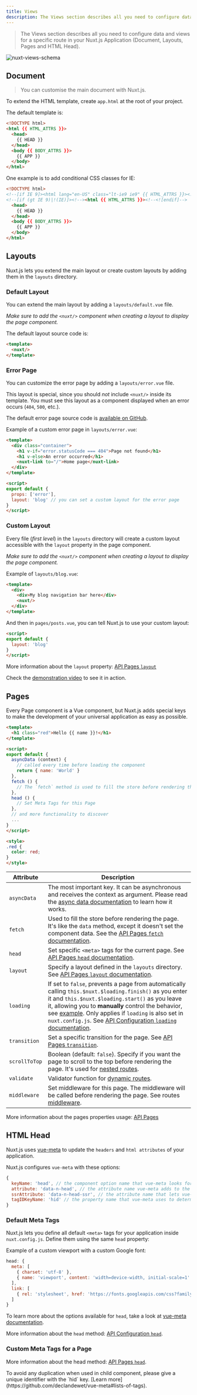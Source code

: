 ```yaml
---
title: Views
description: The Views section describes all you need to configure data and views for a specific route in your Nuxt.js Application (Document, Layouts, Pages and HTML Head).
---
```


> The Views section describes all you need to configure data and views for a specific route in your Nuxt.js Application (Document, Layouts, Pages and HTML Head).

![nuxt-views-schema](/nuxt-views-schema.png)

## Document

> You can customise the main document with Nuxt.js.

To extend the HTML template, create `app.html` at the root of your project.

The default template is:

```html
<!DOCTYPE html>
<html {{ HTML_ATTRS }}>
  <head>
    {{ HEAD }}
  </head>
  <body {{ BODY_ATTRS }}>
    {{ APP }}
  </body>
</html>
```

One example is to add conditional CSS classes for IE:

```html
<!DOCTYPE html>
<!--[if IE 9]><html lang="en-US" class="lt-ie9 ie9" {{ HTML_ATTRS }}><![endif]-->
<!--[if (gt IE 9)|!(IE)]><!--><html {{ HTML_ATTRS }}><!--<![endif]-->
  <head>
    {{ HEAD }}
  </head>
  <body {{ BODY_ATTRS }}>
    {{ APP }}
  </body>
</html>
```

## Layouts

Nuxt.js lets you extend the main layout or create custom layouts by adding them in the `layouts` directory.

### Default Layout

You can extend the main layout by adding a `layouts/default.vue` file.

*Make sure to add the `<nuxt/>` component when creating a layout to display the page component.*

The default layout source code is:

```html
<template>
  <nuxt/>
</template>
```

### Error Page

You can customize the error page by adding a `layouts/error.vue` file.

This layout is special, since you should _not_ include `<nuxt/>` inside its template. You must see this layout as a component displayed when an error occurs (`404`, `500`, etc.).

The default error page source code is [available on GitHub](https://github.com/nuxt/nuxt.js/blob/dev/packages/app/template/components/nuxt-error.vue).

Example of a custom error page in `layouts/error.vue`:

```html
<template>
  <div class="container">
    <h1 v-if="error.statusCode === 404">Page not found</h1>
    <h1 v-else>An error occurred</h1>
    <nuxt-link to="/">Home page</nuxt-link>
  </div>
</template>

<script>
export default {
  props: ['error'],
  layout: 'blog' // you can set a custom layout for the error page
}
</script>
```

### Custom Layout

Every file (*first level*) in the `layouts` directory will create a custom layout accessible with the `layout` property in the page component.

*Make sure to add the `<nuxt/>` component when creating a layout to display the page component.*

Example of `layouts/blog.vue`:

```html
<template>
  <div>
    <div>My blog navigation bar here</div>
    <nuxt/>
  </div>
</template>
```

And then in `pages/posts.vue`, you can tell Nuxt.js to use your custom layout:

```html
<script>
export default {
  layout: 'blog'
}
</script>
```

More information about the `layout` property: [API Pages `layout`](/api/pages-layout)

Check the [demonstration video](https://www.youtube.com/watch?v=YOKnSTp7d38) to see it in action.

## Pages

Every Page component is a Vue component, but Nuxt.js adds special keys to make the development of your universal application as easy as possible.

```html
<template>
  <h1 class="red">Hello {{ name }}!</h1>
</template>

<script>
export default {
  asyncData (context) {
    // called every time before loading the component
    return { name: 'World' }
  },
  fetch () {
    // The `fetch` method is used to fill the store before rendering the page
  },
  head () {
    // Set Meta Tags for this Page
  },
  // and more functionality to discover
  ...
}
</script>

<style>
.red {
  color: red;
}
</style>
```

| Attribute | Description |
|-----------|-------------|
| `asyncData` | The most important key. It can be asynchronous and receives the context as argument. Please read the [async data documentation](/guide/async-data) to learn how it works. |
| `fetch` | Used to fill the store before rendering the page. It's like the `data` method, except it doesn't set the component data. See the [API Pages `fetch` documentation](/api/pages-fetch). |
| `head` | Set specific `<meta>` tags for the current page. See [API Pages `head` documentation](/api/pages-head). |
| `layout` | Specify a layout defined in the `layouts` directory. See [API Pages `layout` documentation](/api/pages-layout). |
| `loading` | If set to `false`, prevents a page from automatically calling `this.$nuxt.$loading.finish()` as you enter it and `this.$nuxt.$loading.start()` as you leave it, allowing you to **manually** control the behavior, see [example](https://nuxtjs.org/examples/custom-page-loading). Only applies if `loading` is also set in `nuxt.config.js`. See [API Configuration `loading` documentation](/api/configuration-loading).
| `transition` | Set a specific transition for the page. See [API Pages `transition`](/api/pages-transition). |
| `scrollToTop` | Boolean (default: `false`). Specify if you want the page to scroll to the top before rendering the page. It's used for [nested routes](/guide/routing#nested-routes). |
| `validate` | Validator function for [dynamic routes](/guide/routing#dynamic-routes). |
| `middleware` | Set middleware for this page. The middleware will be called before rendering the page. See routes [middleware](/guide/routing#middleware). |

More information about the pages properties usage: [API Pages](/api)

## HTML Head

Nuxt.js uses [vue-meta](https://github.com/declandewet/vue-meta) to update the `headers` and `html attributes` of your application.

Nuxt.js configures `vue-meta` with these options:

```js
{
  keyName: 'head', // the component option name that vue-meta looks for meta info on.
  attribute: 'data-n-head', // the attribute name vue-meta adds to the tags it observes
  ssrAttribute: 'data-n-head-ssr', // the attribute name that lets vue-meta know that meta info has already been server-rendered
  tagIDKeyName: 'hid' // the property name that vue-meta uses to determine whether to overwrite or append a tag
}
```

### Default Meta Tags

Nuxt.js lets you define all default `<meta>` tags for your application inside `nuxt.config.js`. Define them using the same `head` property:

Example of a custom viewport with a custom Google font:

```js
head: {
  meta: [
    { charset: 'utf-8' },
    { name: 'viewport', content: 'width=device-width, initial-scale=1' }
  ],
  link: [
    { rel: 'stylesheet', href: 'https://fonts.googleapis.com/css?family=Roboto' }
  ]
}
```

To learn more about the options available for `head`, take a look at [vue-meta documentation](https://github.com/declandewet/vue-meta#recognized-metainfo-properties).

More information about the `head` method: [API Configuration `head`](/api/configuration-head).

### Custom Meta Tags for a Page

More information about the head method: [API Pages `head`](/api/pages-head).

<p class="Alert">To avoid any duplication when used in child component, please give a unique identifier with the `hid` key. [Learn more](https://github.com/declandewet/vue-meta#lists-of-tags).</p>
